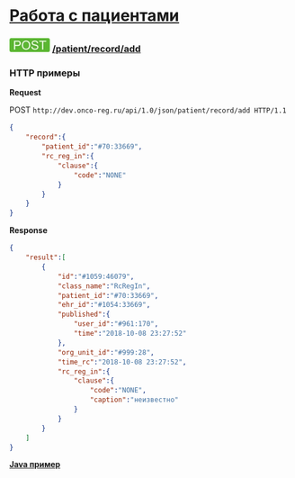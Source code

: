 [Работа с пациентами](../../../../index.md)
=====================================

### ![POST](../../../../../../img/post.png) [/patient/record/add](../../index.md)

### HTTP примеры

**Request**

POST `http://dev.onco-reg.ru/api/1.0/json/patient/record/add HTTP/1.1`
```json
{
    "record":{
        "patient_id":"#70:33669",
        "rc_reg_in":{
            "clause":{
                "code":"NONE"
            }
        }
    }
}
```

**Response**
```json
{
    "result":[
        {
            "id":"#1059:46079",
            "class_name":"RcRegIn",
            "patient_id":"#70:33669",
            "ehr_id":"#1054:33669",
            "published":{
                "user_id":"#961:170",
                "time":"2018-10-08 23:27:52"
            },
            "org_unit_id":"#999:28",
            "time_rc":"2018-10-08 23:27:52",
            "rc_reg_in":{
                "clause":{
                    "code":"NONE",
                    "caption":"неизвестно"
                }
            }
        }
    ]
}
```

**[Java пример](addJava.md)**